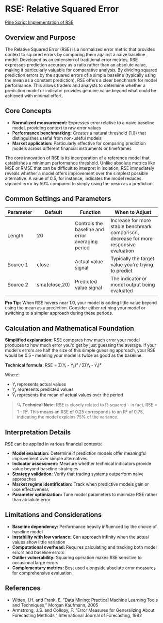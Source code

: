 # RSE: Relative Squared Error

[Pine Script Implementation of RSE](https://github.com/mihakralj/pinescript/blob/main/indicators/errors/rse.pine)

## Overview and Purpose

The Relative Squared Error (RSE) is a normalized error metric that provides context to squared errors by comparing them against a naive baseline model. Developed as an extension of traditional error metrics, RSE expresses prediction accuracy as a ratio rather than an absolute value, making it particularly valuable for comparative analysis. By dividing squared prediction errors by the squared errors of a simple baseline (typically using the mean as a constant prediction), RSE offers a clear benchmark for model performance. This allows traders and analysts to determine whether a prediction model or indicator provides genuine value beyond what could be achieved with minimal effort.

## Core Concepts

* **Normalized measurement:** Expresses error relative to a naive baseline model, providing context to raw error values
* **Performance benchmarking:** Creates a natural threshold (1.0) that distinguishes useful from non-useful models
* **Market application:** Particularly effective for comparing prediction models across different financial instruments or timeframes

The core innovation of RSE is its incorporation of a reference model that establishes a minimum performance threshold. Unlike absolute metrics like MSE or RMSE that can be difficult to interpret in isolation, RSE immediately reveals whether a model offers improvement over the simplest possible alternative. A value of 0.5, for instance, indicates the model reduces squared error by 50% compared to simply using the mean as a prediction.

## Common Settings and Parameters

| Parameter | Default | Function | When to Adjust |
|-----------|---------|----------|---------------|
| Length | 20 | Controls the baseline and error averaging period | Increase for more stable benchmark comparison, decrease for more responsive evaluation |
| Source 1 | close | Actual value signal | Typically the target value you're trying to predict |
| Source 2 | sma(close,20) | Predicted value signal | The indicator or model output being evaluated |

**Pro Tip:** When RSE hovers near 1.0, your model is adding little value beyond using the mean as a prediction. Consider either refining your model or switching to a simpler approach during these periods.

## Calculation and Mathematical Foundation

**Simplified explanation:**
RSE compares how much error your model produces to how much error you'd get by just guessing the average. If your model's errors are half the size of this simple guessing approach, your RSE would be 0.5 - meaning your model is twice as good as the baseline.

**Technical formula:**
RSE = Σ(Y₁ - Y₂)² / Σ(Y₁ - Y̅₁)²

Where:
- Y₁ represents actual values
- Y₂ represents predicted values
- Y̅₁ represents the mean of actual values over the period

> 🔍 **Technical Note:** RSE is closely related to R-squared - in fact, RSE = 1 - R². This means an RSE of 0.25 corresponds to an R² of 0.75, indicating the model explains 75% of the variance.

## Interpretation Details

RSE can be applied in various financial contexts:

* **Model evaluation:** Determine if prediction models offer meaningful improvement over simple alternatives
* **Indicator assessment:** Measure whether technical indicators provide value beyond baseline strategies
* **Strategy validation:** Verify that trading systems outperform naive approaches
* **Market regime identification:** Track when predictive models gain or lose effectiveness
* **Parameter optimization:** Tune model parameters to minimize RSE rather than absolute error

## Limitations and Considerations

* **Baseline dependency:** Performance heavily influenced by the choice of baseline model
* **Instability with low variance:** Can approach infinity when the actual values show little variation
* **Computational overhead:** Requires calculating and tracking both model errors and baseline errors
* **Outlier vulnerability:** Squaring operation makes RSE sensitive to occasional large errors
* **Complementary metrics:** Best used alongside absolute error measures for comprehensive evaluation

## References

* Witten, I.H. and Frank, E. "Data Mining: Practical Machine Learning Tools and Techniques," Morgan Kaufmann, 2005
* Armstrong, J.S. and Collopy, F. "Error Measures for Generalizing About Forecasting Methods," International Journal of Forecasting, 1992
